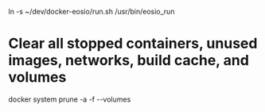 ln -s ~/dev/docker-eosio/run.sh /usr/bin/eosio_run

# Clear all stopped containers, unused images, networks, build cache, and volumes
docker system prune -a -f --volumes
